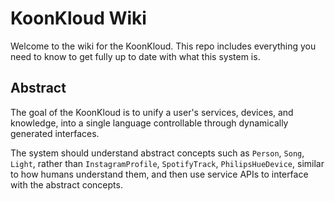 # KoonKloud Wiki

Welcome to the wiki for the KoonKloud. This repo includes everything you need to know to get fully up to date with what this system is.

## Abstract

The goal of the KoonKloud is to unify a user's services, devices, and knowledge, into a single language controllable through dynamically generated interfaces.

The system should understand abstract concepts such as `Person`, `Song`, `Light`, rather than `InstagramProfile`, `SpotifyTrack`, `PhilipsHueDevice`, similar to how humans understand them, and then use service APIs to interface with the abstract concepts.
